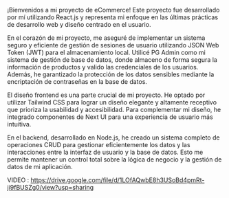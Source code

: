 


¡Bienvenidos a mi proyecto de eCommerce! Este proyecto fue desarrollado por mí utilizando React.js y representa mi enfoque en las últimas prácticas de desarrollo web y diseño centrado en el usuario.

En el corazón de mi proyecto, me aseguré de implementar un sistema seguro y eficiente de gestión de sesiones de usuario utilizando JSON Web Token (JWT) para el almacenamiento local. Utilicé PG Admin como mi sistema de gestión de base de datos, donde almaceno de forma segura la información de productos y valido las credenciales de los usuarios. Además, he garantizado la protección de los datos sensibles mediante la encriptación de contraseñas en la base de datos.

El diseño frontend es una parte crucial de mi proyecto. He optado por utilizar Tailwind CSS para lograr un diseño elegante y altamente receptivo que prioriza la usabilidad y accesibilidad. Para complementar mi diseño, he integrado componentes de Next UI para una experiencia de usuario más intuitiva.

En el backend, desarrollado en Node.js, he creado un sistema completo de operaciones CRUD para gestionar eficientemente los datos y las interacciones entre la interfaz de usuario y la base de datos. Esto me permite mantener un control total sobre la lógica de negocio y la gestión de datos de mi aplicación.


VIDEO : https://drive.google.com/file/d/1LOfAQwbE8h3USoBd4pmRt-ji9fBUSZg0/view?usp=sharing

